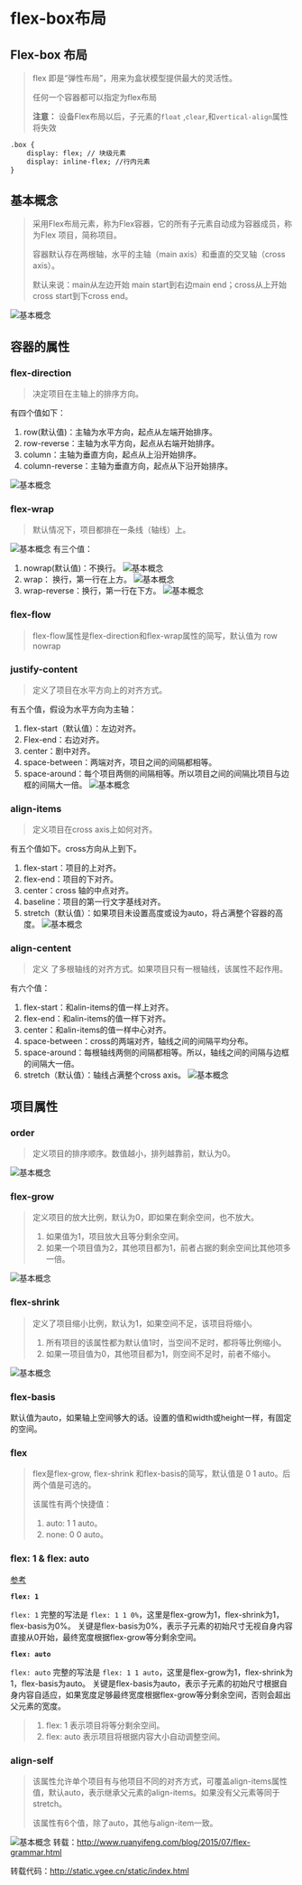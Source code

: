 # flex-box布局

## Flex-box 布局

> flex 即是“弹性布局”，用来为盒状模型提供最大的灵活性。
>
> 任何一个容器都可以指定为flex布局
>
> **注意：** 设备Flex布局以后，子元素的`float` ,`clear`,和`vertical-align`属性将失效

```html
.box {
	display: flex; // 块级元素
	display: inline-flex; //行内元素
}
```

## 基本概念

> 采用Flex布局元素，称为Flex容器，它的所有子元素自动成为容器成员，称为Flex 项目，简称项目。
>
> 容器默认存在两根轴，水平的主轴（main axis）和垂直的交叉轴（cross axis）。
>
> 默认来说：main从左边开始 main start到右边main end；cross从上开始 cross start到下cross end。

![基本概念](images/flex-box/axis.png)

## 容器的属性

### flex-direction

> 决定项目在主轴上的排序方向。

有四个值如下：

1. row(默认值)：主轴为水平方向，起点从左端开始排序。
2. row-reverse：主轴为水平方向，起点从右端开始排序。
3. column：主轴为垂直方向，起点从上沿开始排序。
4. column-reverse：主轴为垂直方向，起点从下沿开始排序。

![基本概念](images/flex-box/direction.png)
### flex-wrap

> 默认情况下，项目都排在一条线（轴线）上。

![基本概念](images/flex-box/wrap.png)
有三个值：

1. nowrap(默认值)：不换行。
![基本概念](images/flex-box/nowrap.png)
2. wrap： 换行，第一行在上方。
![基本概念](images/flex-box/upwrap.jpg)
3. wrap-reverse：换行，第一行在下方。
![基本概念](images/flex-box/downwrap.jpg)


### flex-flow

> flex-flow属性是flex-direction和flex-wrap属性的简写，默认值为 row nowrap

### justify-content

> 定义了项目在水平方向上的对齐方式。

有五个值，假设为水平方向为主轴：

1. flex-start（默认值）：左边对齐。
2. Flex-end：右边对齐。
3. center：剧中对齐。
4. space-between：两端对齐，项目之间的间隔都相等。
5. space-around：每个项目两侧的间隔相等。所以项目之间的间隔比项目与边框的间隔大一倍。
![基本概念](images/flex-box/justify-content.png)

### align-items

> 定义项目在cross axis上如何对齐。

有五个值如下。cross方向从上到下。

1. flex-start：项目的上对齐。
2. flex-end：项目的下对齐。
3. center：cross 轴的中点对齐。
4. baseline：项目的第一行文字基线对齐。
5. stretch（默认值）：如果项目未设置高度或设为auto，将占满整个容器的高度。
![基本概念](images/flex-box/align-items.png)
### align-centent

> 定义 了多根轴线的对齐方式。如果项目只有一根轴线，该属性不起作用。

有六个值：

1. flex-start：和alin-items的值一样上对齐。
2. flex-end：和alin-items的值一样下对齐。
3. center：和alin-items的值一样中心对齐。
4. space-between：cross的两端对齐，轴线之间的间隔平均分布。
5. space-around：每根轴线两侧的间隔都相等。所以，轴线之间的间隔与边框的间隔大一倍。
6. stretch（默认值）：轴线占满整个cross axis。
![基本概念](images/flex-box/align-content.png)
## 项目属性

### order

> 定义项目的排序顺序。数值越小，排列越靠前，默认为0。

![基本概念](images/flex-box/order.png)


### flex-grow

> 定义项目的放大比例，默认为0，即如果在剩余空间，也不放大。
>
> 1. 如果值为1，项目放大且等分剩余空间。
> 2. 如果一个项目值为2，其他项目都为1，前者占据的剩余空间比其他项多一倍。

![基本概念](images/flex-box/grow.png)


### flex-shrink

> 定义了项目缩小比例，默认为1，如果空间不足，该项目将缩小。
>
> 1. 所有项目的该属性都为默认值1时，当空间不足时，都将等比例缩小。
> 2. 如果一项目值为0，其他项目都为1，则空间不足时，前者不缩小。

![基本概念](images/flex-box/shrink.jpg)


### flex-basis

默认值为auto，如果轴上空间够大的话。设置的值和width或height一样，有固定的空间。



### flex

> flex是flex-grow, flex-shrink 和flex-basis的简写，默认值是 0 1 auto。后两个值是可选的。
>
> 该属性有两个快捷值：
>
> 1. auto: 1 1 auto。
> 2. none: 0 0 auto。

### flex: 1 & flex: auto

[参考](https://juejin.cn/post/7544008774815744027)

**`flex: 1`**

`flex: 1` 完整的写法是 `flex: 1 1 0%`，这里是flex-grow为1，flex-shrink为1，flex-basis为0%。
关键是flex-basis为0%，表示子元素的初始尺寸无视自身内容直接从0开始，最终宽度根据flex-grow等分剩余空间。

**`flex: auto`**

`flex: auto` 完整的写法是 `flex: 1 1 auto`，这里是flex-grow为1，flex-shrink为1，flex-basis为auto。
关键是flex-basis为auto，表示子元素的初始尺寸根据自身内容自适应，如果宽度足够最终宽度根据flex-grow等分剩余空间，否则会超出父元素的宽度。

> 1. flex: 1 表示项目将等分剩余空间。
> 2. flex: auto 表示项目将根据内容大小自动调整空间。



### align-self

> 该属性允许单个项目有与他项目不同的对齐方式，可覆盖align-items属性值，默认auto，表示继承父元素的align-items。如果没有父元素等同于stretch。
>
> 该属性有6个值，除了auto，其他与align-item一致。

![基本概念](images/flex-box/self.png)
转载：http://www.ruanyifeng.com/blog/2015/07/flex-grammar.html

转载代码：http://static.vgee.cn/static/index.html